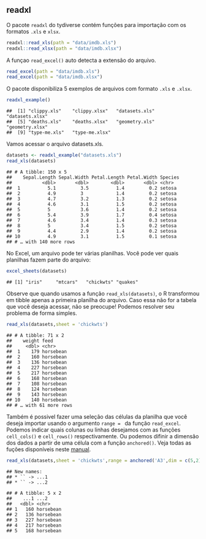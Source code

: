 ## readxl

O pacote `readxl` do tydiverse contém funções para importação com os formatos `.xls` e `xlsx`.





```r
readxl::read_xls(path = "data/imdb.xls")
readxl::read_xlsx(path = "data/imdb.xlsx")
```

A funçao `read_excel()` auto detecta a extensão do arquivo.


```r
read_excel(path = "data/imdb.xls")
read_excel(path = "data/imdb.xlsx")
```

O pacote disponibiliza 5 exemplos de arquivos com formato `.xls` e `.xlsx`.


```r
readxl_example()
```

```
##  [1] "clippy.xls"    "clippy.xlsx"   "datasets.xls"  "datasets.xlsx"
##  [5] "deaths.xls"    "deaths.xlsx"   "geometry.xls"  "geometry.xlsx"
##  [9] "type-me.xls"   "type-me.xlsx"
```
Vamos acessar o arquivo datasets.xls.

```r
datasets <- readxl_example("datasets.xls")
read_xls(datasets)
```

```
## # A tibble: 150 x 5
##    Sepal.Length Sepal.Width Petal.Length Petal.Width Species
##           <dbl>       <dbl>        <dbl>       <dbl> <chr>  
##  1          5.1         3.5          1.4         0.2 setosa 
##  2          4.9         3            1.4         0.2 setosa 
##  3          4.7         3.2          1.3         0.2 setosa 
##  4          4.6         3.1          1.5         0.2 setosa 
##  5          5           3.6          1.4         0.2 setosa 
##  6          5.4         3.9          1.7         0.4 setosa 
##  7          4.6         3.4          1.4         0.3 setosa 
##  8          5           3.4          1.5         0.2 setosa 
##  9          4.4         2.9          1.4         0.2 setosa 
## 10          4.9         3.1          1.5         0.1 setosa 
## # … with 140 more rows
```

No Excel, um arquivo pode ter várias planilhas. Você pode ver quais planilhas fazem parte do arquivo:

```r
excel_sheets(datasets)
```

```
## [1] "iris"     "mtcars"   "chickwts" "quakes"
```

Observe que quando usamos a função `read_xls(datasets)`, o R transformou em tibble apenas a primeira planilha do arquivo. Caso essa não for a tabela que você deseja acessar, não se preocupe! Podemos resolver seu problema de forma simples.


```r
read_xls(datasets,sheet = 'chickwts')
```

```
## # A tibble: 71 x 2
##    weight feed     
##     <dbl> <chr>    
##  1    179 horsebean
##  2    160 horsebean
##  3    136 horsebean
##  4    227 horsebean
##  5    217 horsebean
##  6    168 horsebean
##  7    108 horsebean
##  8    124 horsebean
##  9    143 horsebean
## 10    140 horsebean
## # … with 61 more rows
```

Também é possivel fazer uma seleção das células da planilha que você deseja importar usando o argumento `range = ` da função `read_excel`. Podemos indicar quais colunas ou linhas desejamos com as funções `cell_cols()` e `cell_rows()` respectivamente. Ou podemos difinir a dimensão dos dados a partir de uma célula com a função `anchored()`. Veja todas as fuções disponíveis neste [manual](https://cran.r-project.org/web/packages/cellranger/cellranger.pdf).


```r
read_xls(datasets,sheet = 'chickwts',range = anchored('A3',dim = c(5,2)),col_names = F)
```

```
## New names:
## * `` -> ...1
## * `` -> ...2
```

```
## # A tibble: 5 x 2
##    ...1 ...2     
##   <dbl> <chr>    
## 1   160 horsebean
## 2   136 horsebean
## 3   227 horsebean
## 4   217 horsebean
## 5   168 horsebean
```


